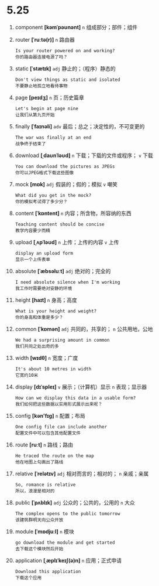 # 5.25


1. component **[kəmˈpəʊnənt]** `n` 组成部分；部件；组件

2. router **[ˈruːtə(r)]** `n` 路由器
    ```
    Is your router powered on and working?
    你的路由器连接电源了吗？
    ```

3. static **[ˈstætɪk]** `adj` 静止的；（程序）静态的
    ```
    Don't view things as static and isolated
    不要静止地孤立地看待事物
    ```

4. page **[peɪdʒ]** `n` 页；历史篇章
    ```
    Let's begin at page nine
    让我们从第九页开始
    ```

5. finally **[ˈfaɪnəli]** `adv` 最后；总之；决定性的，不可变更的
    ```
    The war was finally at an end
    战争终于结束了
    ```

6. download **[ˌdaʊnˈləʊd]** `n` 下载；下载的文件或程序； `v` 下载
    ```
    You can download the pictures as JPEGs
    你可以JPEG格式下载这些图像
    ```

7. mock **[mɒk]** `adj` 假装的；假的；模拟 `v` 嘲笑
    ```
    What did you get in the mock?
    你的模拟考试得了多少分？
    ```

8. content **[ˈkɒntent]** `n` 内容；所含物，所容纳的东西
    ```
    Teaching content should be concise
    教学内容要少而精
    ```

9. upload **[ˌʌpˈləʊd]** `n` 上传；上传的内容 `v` 上传
    ```
    display an upload form
    显示一个上传表单
    ```

10. absolute **[ˈæbsəluːt]** `adj` 绝对的；完全的
    ```
    I need absolute silence when I'm working
    我工作时需要绝对安静的环境
    ```

11. height **[haɪt]** `n` 身高；高度
    ```
    What is your height and weight?
    你的身高和体重是多少？
    ```

12. common **[ˈkɒmən]** `adj` 共同的，共享的； `n` 公共用地，公地
    ```
    We had a surprising amount in common
    我们共同之处出奇的多
    ```

13. width **[wɪdθ]** `n` 宽度；广度
    ```
    It's about 10 metres in width
    它宽约10米
    ```

14. display **[dɪˈspleɪ]** `v` 展示；（计算机）显示 `n` 表现；显示器
    ```
    How can we display this data in a usable form?
    我们如何把这些数据以实用形式展示出来呢？
    ```

15. config **[kən'fɪɡ]** `n` 配置；布局
    ```
    One config file can include another
    配置文件中可以包含其他配置文件
    ```

16. route **[ruːt]** `n` 路线；路由
    ```
    He traced the route on the map
    他在地图上勾画出了路线
    ```

17. relative **[ˈrelətɪv]** `adj` 相对而言的；相对的； `n` 亲戚；亲属
    ```
    So, romance is relative
    所以，浪漫是相对的
    ```

18. public **[ˈpʌblɪk]** `adj` 公众的；公共的，公用的 `n` 大众
    ```
    The complex opens to the public tomorrow
    该建筑群明天向公众开放
    ```

19. module **[ˈmɒdjuːl]** `n` 模块
    ```
    go download the module and get started
    去下载这个模块然后开始
    ```

20. application **[ˌæplɪˈkeɪʃ(ə)n]** `n` 应用；正式申请
    ```
    Download this application
    下载这个应用
    ```
